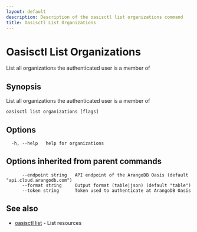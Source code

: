 ```yaml
---
layout: default
description: Description of the oasisctl list organizations command
title: Oasisctl List Organizations
---
```

# Oasisctl List Organizations

List all organizations the authenticated user is a member of

## Synopsis

List all organizations the authenticated user is a member of

```
oasisctl list organizations [flags]
```

## Options

```
  -h, --help   help for organizations
```

## Options inherited from parent commands

```
      --endpoint string   API endpoint of the ArangoDB Oasis (default "api.cloud.arangodb.com")
      --format string     Output format (table|json) (default "table")
      --token string      Token used to authenticate at ArangoDB Oasis
```

## See also

* [oasisctl list](oasisctl_list.md)	 - List resources

